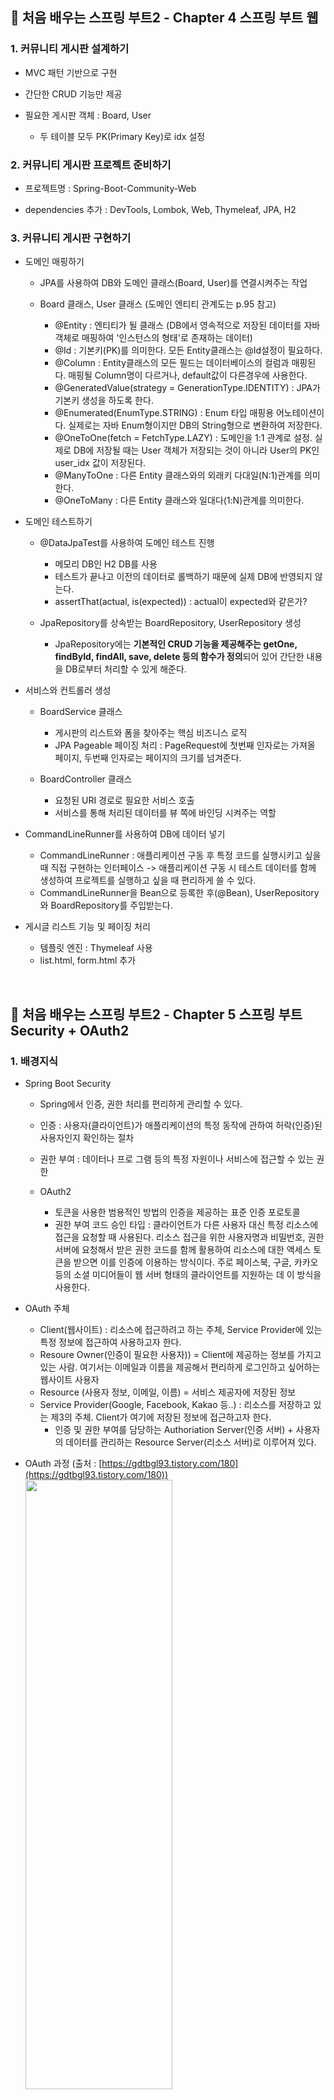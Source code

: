 ## :cherry_blossom: 처음 배우는 스프링 부트2 - Chapter 4 스프링 부트 웹

### 1. 커뮤니티 게시판 설계하기
* MVC 패턴 기반으로 구현

* 간단한 CRUD 기능만 제공

* 필요한 게시판 객체 : Board, User
  * 두 테이블 모두 PK(Primary Key)로 idx 설정

### 2. 커뮤니티 게시판 프로젝트 준비하기
* 프로젝트명 : Spring-Boot-Community-Web

* dependencies 추가 : DevTools, Lombok, Web, Thymeleaf, JPA, H2

### 3. 커뮤니티 게시판 구현하기
* 도메인 매핑하기
  * JPA를 사용하여 DB와 도메인 클래스(Board, User)를 연결시켜주는 작업

  * Board 클래스, User 클래스 (도메인 엔티티 관계도는 p.95 참고)
    * @Entity : 엔티티가 될 클래스 (DB에서 영속적으로 저장된 데이터를 자바 객체로 매핑하여 '인스턴스의 형태'로 존재하는 데이터)
    * @Id : 기본키(PK)를 의미한다. 모든 Entity클래스는 @Id설정이 필요하다.
    * @Column :  Entity클래스의 모든 필드는 데이터베이스의 컬럼과 매핑된다. 매핑될 Column명이 다르거나, default값이 다른경우에 사용한다.
    * @GeneratedValue(strategy = GenerationType.IDENTITY) : JPA가 기본키 생성을 하도록 한다.
    * @Enumerated(EnumType.STRING) : Enum 타입 매핑용 어노테이션이다. 실제로는 자바 Enum형이지만 DB의 String형으로 변환하여 저장한다.
    * @OneToOne(fetch = FetchType.LAZY) : 도메인을 1:1 관계로 설정. 실제로 DB에 저장될 때는 User 객체가 저장되는 것이 아니라 User의 PK인 user_idx 값이 저장된다.
    * @ManyToOne : 다른 Entity 클래스와의 외래키 다대일(N:1)관계를 의미한다.
    * @OneToMany : 다른 Entity 클래스와 일대다(1:N)관계를 의미한다.

* 도메인 테스트하기
  * @DataJpaTest를 사용하여 도메인 테스트 진행
    * 메모리 DB인 H2 DB를 사용
    * 테스트가 끝나고 이전의 데이터로 롤백하기 때문에 실제 DB에 반영되지 않는다.
    * assertThat(actual, is(expected)) : actual이 expected와 같은가?

  * JpaRepository를 상속받는 BoardRepository, UserRepository 생성
    * JpaRepository에는 **기본적인 CRUD 기능을 제공해주는 getOne, findById, findAll, save, delete 등의 함수가 정의**되어 있어 간단한 내용을 DB로부터 처리할 수 있게 해준다.

* 서비스와 컨트롤러 생성
  * BoardService 클래스
    * 게시판의 리스트와 폼을 찾아주는 핵심 비즈니스 로직
    * JPA Pageable 페이징 처리 : PageRequest에 첫번째 인자로는 가져올 페이지, 두번째 인자로는 페이지의 크기를 넘겨준다.

  * BoardController 클래스
    * 요청된 URI 경로로 필요한 서비스 호출
    * 서비스를 통해 처리된 데이터를 뷰 쪽에 바인딩 시켜주는 역할

* CommandLineRunner를 사용하여 DB에 데이터 넣기
  * CommandLineRunner : 애플리케이션 구동 후 특정 코드를 실행시키고 싶을 때 직접 구현하는 인터페이스 -> 애플리케이션 구동 시 테스트 데이터를 함께 생성하여 프로젝트를 실행하고 싶을 때 편리하게 쓸 수 있다.
  * CommandLineRunner을 Bean으로 등록한 후(@Bean), UserRepository와 BoardRepository를 주입받는다.

* 게시글 리스트 기능 및 페이징 처리
  * 템플릿 엔진 : Thymeleaf 사용
  * list.html, form.html 추가

<br>

## :cherry_blossom: 처음 배우는 스프링 부트2 - Chapter 5 스프링 부트 Security + OAuth2

### 1. 배경지식
* Spring Boot Security
  * Spring에서 인증, 권한 처리를 편리하게 관리할 수 있다.

  * 인증 : 사용자(클라이언트)가 애플리케이션의 특정 동작에 관하여 허락(인증)된 사용자인지 확인하는 절차

  * 권한 부여 : 데이터나 프로 그램 등의 특정 자원이나 서비스에 접근할 수 있는 권한

  * OAuth2
    * 토큰을 사용한 범용적인 방법의 인증을 제공하는 표준 인증 포로토콜
    * 권한 부여 코드 승인 타입 : 클라이언트가 다른 사용자 대신 특정 리소스에 접근을 요청할 때 사용된다. 리소스 접근을 위한 사용자명과 비밀번호, 권한 서버에 요청해서 받은 권한 코드를 함께 활용하여 리소스에 대한 액세스 토큰을 받으면 이를 인증에 이용하는 방식이다. 주로 페이스북, 구글, 카카오 등의 소셜 미디어들이 웹 서버 형태의 클라이언트를 지원하는 데 이 방식을 사용한다.

* OAuth 주체
  * Client(웹사이트) : 리소스에 접근하려고 하는 주체, Service Provider에 있는 특정 정보에 접근하여 사용하고자 한다.
  * Resoure Owner(인증이 필요한 사용자)) = Client에 제공하는 정보를 가지고 있는 사람. 여기서는 이메일과 이름을 제공해서 편리하게 로그인하고 싶어하는 웹사이트 사용자
  * Resource (사용자 정보, 이메일, 이름) = 서비스 제공자에 저장된 정보
  * Service Provider(Google, Facebook, Kakao 등..) : 리소스를 저장하고 있는 제3의 주체. Client가 여기에 저장된 정보에 접근하고자 한다.
    * 인증 및 권한 부여를 담당하는 Authoriation Server(인증 서버) + 사용자의 데이터를 관리하는 Resource Server(리소스 서버)로 이루어져 있다.

* OAuth 과정 (출처 : [https://gdtbgl93.tistory.com/180](https://gdtbgl93.tistory.com/180))   
  <img src="https://user-images.githubusercontent.com/61045469/107243524-6d71fb80-6a70-11eb-979e-37855615ac93.png" width="70%" height="50%"></img><br/>
  * Service Provider에 Client 정보 등록
    1. Service Provider에 Client를 등록하면 Client별로 고유하게 식별할 수 있는 Client Id와 Secret Key가 생성된다.
    2. Redirect URI를 등록한다. Redirect URI는 Service Provider가 Client에게 임시출입증과 같은 Access Token과 토큰을 발급받기 위해 사용하는 Authentication Code를 전해주는 경로이다.   

  <img src="https://user-images.githubusercontent.com/61045469/107243569-7c58ae00-6a70-11eb-91fd-29843f1529b8.png" width="70%" height="50%"></img><br/>
  * Client의 인증 요청 & 권한 부여 요청
    3. Resource Owner가 Client에 접속하여 '구글 아이디로 가입' 클릭
    4. Client Page에서는 Service Provider에 권한을 부여하기 위해 Resource Owner의 승인을 요청한다.
    5. 권한 인증을 요청할 때는 Client Id와 사용할 리소스의 범위를 나타내는 Scope, 그리고 Resource Owner의 리소스 사용 승인 시 임시 토큰인 Authorization Code를 전달할 Redirect Url을 함께 파라미터로 넘겨준다.
    6. Service Provider에서는 Resource Owner가 로그인하여 리소스 사용을 승인할 수 있는 페이지로 302 코드 응답을 통해 슬쩍 Resource Owner를 이동시킨다.
    7. 이 페이지는 Client가 사용할 권한 목록을 Resource Owner에게 명시적으로 보여주며, Resource Owner는 이에 동의 시 "나는 이 Client가 Scope에 명시한 범위 안에 있는 내 데이터에 접근할 권한을 부여하는 것에 동의한다."라고 말하는 것과 같다.   
    <img src="https://user-images.githubusercontent.com/61045469/107242044-e96b4400-6a6e-11eb-9a6b-de6de20cdebb.png" width="70%" height="50%"></img><br/>

  <img src="https://user-images.githubusercontent.com/61045469/107243651-8ed2e780-6a70-11eb-81b9-d22060c97edc.png" width="70%" height="50%"></img><br/>
  * 인증 성공 시 Authentication Code 부여
    8. Resource Owner가 인증 및 권한 사용 승인까지 마치면, Service Provider의 인증 서버는 Access Token을 발행받기 위한 Authentication Code를 302 상태 코드를 통해 Client에게 전달한다.
      * 302 상태 코드는 URL을 Redirect시킨다는 뜻으로 Response Header에 설정된 Location필드에 있는 URL로 사용자를 이동시킬 수 있다.
      * Authentication Code(인가 코드)는 "이 Client는 Resource Owner에게 사용 허락을 받았음"이라고 적혀있는 증서라고 생각하면 된다.   
  
  <img src="https://user-images.githubusercontent.com/61045469/107243739-aa3df280-6a70-11eb-8dd4-9c55432cb129.png" width="70%" height="50%"></img><br/>
  * Access Token 발행 요청
    9. Client는 서비스 제공자에게 Client Id와 Secret Key, Access Token이 발행되면, Authentication Code를 발급 받을때 사용했던 Redirect URL, Resource Owner에게 받은 Authentication Code(인가 코드)를 가지고 Authentication Server에 Access Token 발행 요청을 한다.
    10. Service Provider의 Authoriation Server(인증 서버)는 리소스에 접근할 수 있는 Access Token을 발행하고 Client에게 보내준다.   

  <img src="https://user-images.githubusercontent.com/61045469/107243790-b5911e00-6a70-11eb-8b2e-ba981c6ef8cc.png" width="70%" height="50%"></img><br/>
  * 리소스에 접근 요청
    11. Access Token을 받으면 Client는 이 토큰을 통해 Resource Server에서 사용자의 정보에 접근한다.
 